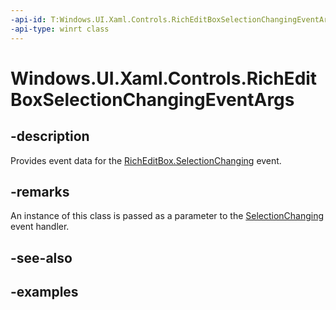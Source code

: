 ```yaml
---
-api-id: T:Windows.UI.Xaml.Controls.RichEditBoxSelectionChangingEventArgs
-api-type: winrt class
---
```


<!-- Class syntax.
public class RichEditBoxSelectionChangingEventArgs 
-->

# Windows.UI.Xaml.Controls.RichEditBoxSelectionChangingEventArgs

## -description

Provides event data for the [RichEditBox.SelectionChanging](richeditbox_selectionchanging.md) event.

## -remarks

An instance of this class is passed as a parameter to the [SelectionChanging](richeditbox_selectionchanging.md) event handler.

## -see-also

## -examples

